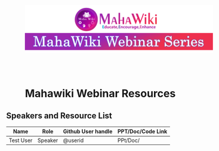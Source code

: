 
<img src="MahawikiWebinar.png" alt="Markdown Monster icon" style="padding:50px"/>
<H1  align="center" ></>Mahawiki Webinar Resources </H1>

## Speakers and Resource List 
|Name                 |  Role       | Github User handle |  PPT/Doc/Code Link|
| ------------------- |-------------| ---------------------|-------------|
| Test User    | Speaker|   @userid   |  PPt/Doc/ |



 
